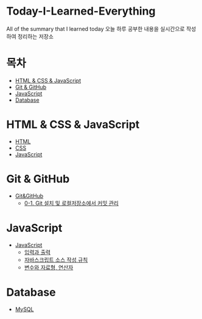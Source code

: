 <h1>Today-I-Learned-Everything</h1>

All of  the summary that I learned today
오늘 하루 공부한 내용을 실시간으로 작성하여 정리하는 저장소

<h1>목차</h1>

- [HTML & CSS & JavaScript](#html--css--javascript)
- [Git & GitHub](#git--github)
- [JavaScript](#javascript)
- [Database](#database)


# HTML & CSS & JavaScript
- [HTML](HTML%20&%20CSS%20&%20JavaScript/HTML/html.md)
- [CSS](HTML%20&%20CSS%20&%20JavaScript/CSS/css.md)
- [JavaScript](HTML%20&%20CSS%20&%20JavaScript/JavaScript/javascript.md)

# Git & GitHub
- [Git&GitHub](Git%20&%20GitHub/Git.md)
  - [0-1. Git 설치 및 로컬저장소에서 커밋 관리](Git%20&%20GitHub/Git.md/#0-1-git-설치-및-로컬저장소에서-커밋-관리)

# JavaScript
- [JavaScript](JavaScript/Do%20it!%20자바스크립트%20입문.md)
  - [입력과 출력](JavaScript/입력과%20출력.md)
  - [자바스크립트 소스 작성 규칙](JavaScript/자바스크립트%20소스%20작성%20규칙.md)
  - [변수와 자료형, 연산자](JavaScript/변수와%20자료형,%20연산자.md)

# Database
- [MySQL](Database/MySQL/MySQL.md)